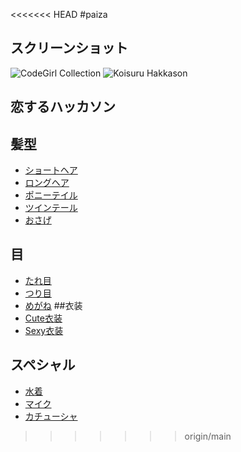 <<<<<<< HEAD
#paiza
## スクリーンショット
![CodeGirl Collection](Codegirl.png)
![Koisuru Hakkason](./koisuru.png)

## 恋するハッカソン
## 髪型
- [ショートヘア](./shorthair.py)
- [ロングヘア](./longhair.py)
- [ポニーテイル](./poniytail.py)
- [ツインテール](./twintail.py)
- [おさげ](./osage.py)
## 目
- [たれ目](./tareme.py)
- [つり目](./turime.py)
- [めがね](./megane.py)
##衣装
- [Cute衣装](./cute.py)
- [Sexy衣装](./sexy.py)
## スペシャル
- [水着](./mizugi.py)
- [マイク](./maiku.py)
- [カチューシャ](./katyusya.py)
>>>>>>> origin/main
